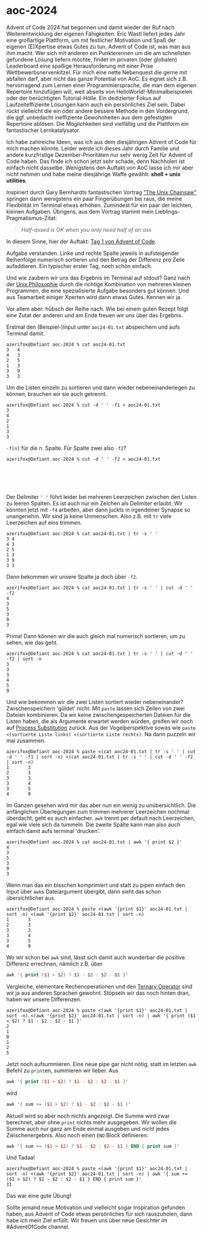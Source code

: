 # aoc-2024

Advent of Code 2024 hat begonnen und damit wieder der Ruf nach Weiterentwicklung der eigenen Fähigkeiten. Eric Wastl liefert jedes Jahr eine großartige Plattform, um mit festlicher Motivation und Spaß der eigenen (E)Xpertise etwas Gutes zu tun. Advent of Code ist, was man aus ihm macht. Wer sich mit anderen ein Punkterennen um die am schnellsten gefundene Lösung liefern möchte, findet im privaten (oder globalen) Leaderboard eine spaßige Herausforderung mit einer Prise Wettbewerbsnervenkitzel. Für mich eine nette Nebenquest die gerne mit abfallen darf, aber nicht das ganze Potential von AoC. Es eignet sich z.B. hervorragend zum Lernen einer Programmiersprache, die man dem eigenen Repertoire hinzufügen will, weit abseits von HelloWorld!-Minimalbeispielen oder der berüchtigten Tutorial-Hölle. Ein dedizierter Fokus auf Laufzeiteffiziente Lösungen kann auch ein persönliches Ziel sein. Dabei rückt vielleicht die ein oder andere bessere Methode in den Vordergrund, die ggf. unbedacht ineffiziente Gewohnheiten aus dem gefestigten Repertoire ablösen. Die Möglichkeiten sind vielfältig und die Plattform ein fantastischer Lernkatalysator.

Ich habe zahlreiche Ideen, was ich aus dem diesjährigen Advent of Code für mich machen könnte. Leider werde ich dieses Jahr durch Familie und andere kurzfristige Dezember-Prioritäten nur sehr wenig Zeit für Advent of Code haben. Das finde ich schon jetzt sehr schade, denn Nachholen ist einfach nicht dasselbe. Wenigstens den Auftakt von AoC lasse ich mir aber nicht nehmen und habe meine diesjährige Waffe gewählt: **shell + unix utilities**.

Inspiriert durch Gary Bernhardts fantastischen Vortrag ["The Unix Chainsaw"](https://www.youtube.com/watch?v=sCZJblyT_XM) springen dann wenigstens ein paar Fingerübungen bei raus, die meine Flexibilität im Terminal etwas erhöhen. Zumindest für ein paar der leichten, kleinen Aufgaben. Übrigens, aus dem Vortrag stammt mein Lieblings-Pragmatismus-Zitat:

> _Half-assed is OK when you only need half of an ass_

In diesem Sinne, hier der Auftakt: [Tag 1 von Advent of Code](https://adventofcode.com/2024/day/1).

Aufgabe verstanden. Linke und rechte Spalte jeweils in aufsteigender Reihenfolge numerisch sortieren und den Betrag der Differenz pro Zeile aufaddieren. Ein typischer erster Tag, noch schön einfach.

Und wie zaubern wir uns das Ergebnis im Terminal auf stdout? Ganz nach der [Unix Philosophie](https://en.wikipedia.org/wiki/Unix_philosophy) durch die richtige Kombination von mehreren kleinen Programmen, die eine spezialisierte Aufgabe besonders gut können. Und aus Teamarbeit einiger Xperten wird dann etwas Gutes. Kennen wir ja.

Vor allem aber: hübsch der Reihe nach. Wie bei einem guten Rezept folgt eine Zutat der anderen und am Ende freuen wir uns über das Ergebnis.

Erstmal den (Beispiel-)Input unter `aoc24-01.txt` abspeichern und aufs Terminal damit.

```console
azerifox@Defiant aoc-2024 % cat aoc24-01.txt
3   4
4   3
2   5
1   3
3   9
3   3
```

Um die Listen einzeln zu sortieren und dann wieder nebeneinanderlegen zu können, brauchen wir sie auch getrennt.

```console
azerifox@Defiant aoc-2024 % cut -d ' ' -f1 < aoc24-01.txt
3
4
2
1
3
3
```

`-f[n]` für die n. Spalte. Für Spalte zwei also `-f2`?

```console
azerifox@Defiant aoc-2024 % cut -d ' ' -f2 < aoc24-01.txt






```

Der Delimiter `' '` führt leider bei mehreren Leerzeichen zwischen den Listen zu leeren Spalten. Es ist auch nur ein Zeichen als Delimiter erlaubt. Wir könnten jetzt mit `-f4` arbeiten, aber dann juckts in irgendeiner Synapse so unangenehm. Wir sind ja keine Unmenschen. Also z.B. mit `tr` viele Leerzeichen auf eins trimmen.

```console
azerifox@Defiant aoc-2024 % cat aoc24-01.txt | tr -s ' '
3 4
4 3
2 5
1 3
3 9
3 3
```

Dann bekommen wir unsere Spalte ja doch über `-f2`.

```console
azerifox@Defiant aoc-2024 % cat aoc24-01.txt | tr -s ' ' | cut -d ' ' -f2
4
3
5
3
9
3
```

Prima! Dann können wir die auch gleich mal numerisch sortieren, um zu sehen, wie das geht.

```console
azerifox@Defiant aoc-2024 % cat aoc24-01.txt | tr -s ' ' | cut -d ' ' -f2 | sort -n
3
3
3
4
5
9
```

Und wie bekommen wir die zwei Listen sortiert wieder nebeneinander? Zwischenspeichern 'güldet' nicht. Mit `paste` lassen sich Zeilen von zwei Dateien kombinieren. Da wir keine zwischengespeicherten Dateien für die Listen haben, die als Argumente erwartet werden würden, greifen wir noch auf [Process Substitution](https://en.wikipedia.org/wiki/Process_substitution) zurück. Aus der Vogelperspektive sowas wie `paste <(sortierte Liste links) <(sortierte Liste rechts)`. Na dann puzzeln wir mal zusammen.

```console
azerifox@Defiant aoc-2024 % paste <(cat aoc24-01.txt | tr -s ' ' | cut -d ' ' -f1 | sort -n) <(cat aoc24-01.txt | tr -s ' ' | cut -d ' ' -f2 | sort -n)
1       3
2       3
3       3
3       4
3       5
4       9
```

Im Ganzen gesehen wird mir das aber nun ein wenig zu unübersichtlich. Die anfänglichen Überlegungen zum trimmen mehrerer Leerzeichen nochmal überdacht, geht es auch einfacher. `awk` trennt per default nach Leerzeichen, egal wie viele sich da tummeln. Die zweite Spalte kann man also auch einfach damit aufs terminal 'drucken'.

```console
azerifox@Defiant aoc-2024 % cat aoc24-01.txt | awk '{ print $2 }'
4
3
5
3
9
3
```

Wenn man das ein bisschen komprimiert und statt zu pipen einfach den Input über `awk`s Dateiargument übergibt, dann sieht das schon übersichtlicher aus.

```console
azerifox@Defiant aoc-2024 % paste <(awk '{print $1}' aoc24-01.txt | sort -n) <(awk '{print $2}' aoc24-01.txt | sort -n)
1       3
2       3
3       3
3       4
3       5
4       9
```

Wo wir schon bei `awk` sind, lässt sich damit auch wunderbar die positive Differenz errechnen, nämlich z.B. über

```awk
awk '{ print ($1 > $2) ? $1 - $2 : $2 - $1 }'
```

Vergleiche, elementare Rechenoperationen und den [Ternary Operator](https://en.wikipedia.org/wiki/Ternary_conditional_operator) sind wir ja aus anderen Sprachen gewohnt. Stöpseln wir das noch hinten dran, haben wir unsere Differenzen.

```console
azerifox@Defiant aoc-2024 % paste <(awk '{print $1}' aoc24-01.txt | sort -n) <(awk '{print $2}' aoc24-01.txt | sort -n) | awk '{ print ($1 > $2) ? $1 - $2 : $2 - $1 }'
2
1
0
1
2
5
```

Jetzt noch aufsummieren. Eine neue pipe gar nicht nötig, statt im letzten `awk` Befehl zu `print`en, summieren wir lieber. Aus

```awk
awk '{ print ($1 > $2) ? $1 - $2 : $2 - $1 }'
```

wird

```awk
awk '{ sum += ($1 > $2) ? $1 - $2 : $2 - $1 }'
```

Aktuell wird so aber noch nichts angezeigt. Die Summe wird zwar berechnet, aber ohne `print` nichts mehr ausgegeben. Wir wollen die Summe auch nur ganz am Ende einmal ausgeben und nicht jedes Zwischenergebnis. Also noch einen `END` Block definieren:

```awk
awk '{ sum += ($1 > $2) ? $1 - $2 : $2 - $1 } END { print sum }'
```

Und Tadaa!

```console
azerifox@Defiant aoc-2024 % paste <(awk '{print $1}' aoc24-01.txt | sort -n) <(awk '{print $2}' aoc24-01.txt | sort -n) | awk '{ sum += ($1 > $2) ? $1 - $2 : $2 - $1 } END { print sum }'
11
```

Das war eine gute Übung!

Sollte jemand neue Motivation und vielleicht sogar Inspiration gefunden haben, aus Advent of Code etwas persönliches für sich rauszuholen, dann habe ich mein Ziel erfüllt. Wir freuen uns über neue Gesichter im #AdventOfCode channel.
